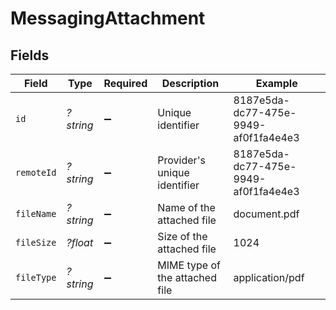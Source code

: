 # MessagingAttachment


## Fields

| Field                                | Type                                 | Required                             | Description                          | Example                              |
| ------------------------------------ | ------------------------------------ | ------------------------------------ | ------------------------------------ | ------------------------------------ |
| `id`                                 | *?string*                            | :heavy_minus_sign:                   | Unique identifier                    | 8187e5da-dc77-475e-9949-af0f1fa4e4e3 |
| `remoteId`                           | *?string*                            | :heavy_minus_sign:                   | Provider's unique identifier         | 8187e5da-dc77-475e-9949-af0f1fa4e4e3 |
| `fileName`                           | *?string*                            | :heavy_minus_sign:                   | Name of the attached file            | document.pdf                         |
| `fileSize`                           | *?float*                             | :heavy_minus_sign:                   | Size of the attached file            | 1024                                 |
| `fileType`                           | *?string*                            | :heavy_minus_sign:                   | MIME type of the attached file       | application/pdf                      |